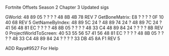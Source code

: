 Fortnite Offsets Season 2 Chapter 3 Updated sigs




GWorld: 48 89 05 ? ? ? ? 48 8B 4B 78 REV 7
GetBoneMatrix: E8 ? ? ? ? 0F 10 40 68 REV 5
GetNameByIndex: 48 89 5C 24 ? 48 89 74 24 ? 48 89 7C 24 ? 41 56 48 81 EC ? ? ? ? 48 8B 05 ? ? ? ? 48 33 C4 48 89 84 24 ? ? ? ? 8B REV 0
ProjectWorldToScreen: 40 53 55 56 57 41 56 48 81 EC ? ? ? ? 48 8B 05 ? ? ? ? 48 33 C4 48 89 84 24 ? ? ? ? 33 DB 45 8A F1 REV 5


 ADD Raya#9527 For Help
